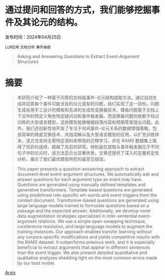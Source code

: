 # 通过提问和回答的方式，我们能够挖掘事件及其论元的结构。

发布时间：2024年04月25日

`LLM应用` `文档分析` `事件抽取`

> Asking and Answering Questions to Extract Event-Argument Structures

# 摘要

> 本研究介绍了一种基于问答的文档级事件-论元结构提取方法。通过自动生成并回答每个事件可能涉及的论元类型的问题，我们实现了这一目标。问题生成采用手工设计的模板和先进的生成性变换器技术。模板问题基于文档上下文中的预定义角色特定疑问词和事件触发器。而变换器问题则依赖于经过训练的大型语言模型，这些模型能够根据段落内容和预期答案提出问题。此外，我们还创新性地开发了专注于句间事件-论元关系的数据增强策略，包括简单的跨度交换技术、共指消解以及大型语言模型的应用，以扩充训练样本。该方法支持无需特定语料库修改的迁移学习，并在 RAMS 数据集上取得了优异的成绩，超越了先前的研究。特别是在提取与事件触发器位于不同句子中的论元时，该方法显示出显著优势。文章还提供了深入的定量和定性分析，揭示了我们最优模型所犯的最常见错误。

> This paper presents a question-answering approach to extract document-level event-argument structures. We automatically ask and answer questions for each argument type an event may have. Questions are generated using manually defined templates and generative transformers. Template-based questions are generated using predefined role-specific wh-words and event triggers from the context document. Transformer-based questions are generated using large language models trained to formulate questions based on a passage and the expected answer. Additionally, we develop novel data augmentation strategies specialized in inter-sentential event-argument relations. We use a simple span-swapping technique, coreference resolution, and large language models to augment the training instances. Our approach enables transfer learning without any corpora-specific modifications and yields competitive results with the RAMS dataset. It outperforms previous work, and it is especially beneficial to extract arguments that appear in different sentences than the event trigger. We also present detailed quantitative and qualitative analyses shedding light on the most common errors made by our best model.

[Arxiv](https://arxiv.org/abs/2404.16413)